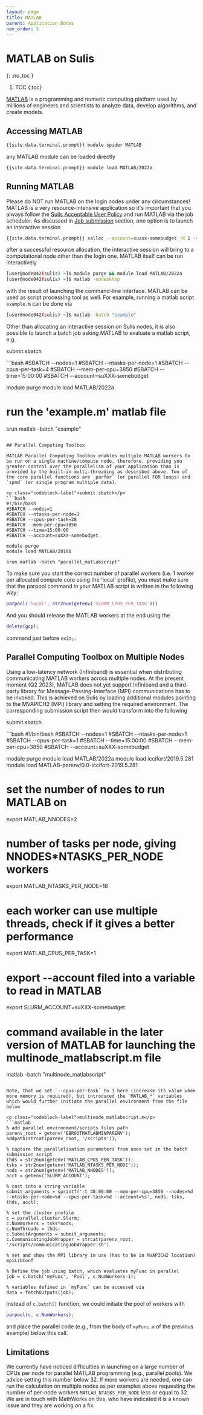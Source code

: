 ```yaml
---
layout: page
title: MATLAB
parent: Application Notes
nav_order: 5
---
```


# MATLAB on Sulis
{: .no_toc }

1. TOC
{:toc}

[MATLAB](https://mathworks.com/products/matlab.html) is a programming and numeric computing platform used by millions of engineers and scientists to analyze data, develop algorithms, and create models.

## Accessing MATLAB

```bash
{{site.data.terminal.prompt}} module spider MATLAB
```

any MATLAB module can be loaded directly 

```bash
{{site.data.terminal.prompt}} module load MATLAB/2022a
```

## Running MATLAB
Please do NOT run MATLAB on the login nodes under any circumstances! MATLAB is a very resource-intensive application so it's important that you always follow the [Sulis Acceptable User Policy](../polices) and run MATLAB via the job scheduler. As discussed in [Job submission](../gettingstarted/batchq) section, one option is to launch an interactive session 

```bash
{{site.data.terminal.prompt}} salloc --account=suxxx-somebudget -N 1 -n 1 --cpus-per-task=4 --mem-per-cpu=3850 --time=8:00:00
```

after a successful resource allocation, the interactive session will bring to a computational node other than the login one. MATLAB itself can be run interactively  

```bash
[user@node042(sulis) ~]$ module purge && module load MATLAB/2022a
[user@node042(sulis) ~]$ matlab -nodesktop
```

with the result of launching the command-line interface. 
MATLAB can be used as script processing tool as well. For example, running a matlab script `example.m` can be done via

```bash
[user@node042(sulis) ~]$ matlab -batch "example"
```

Other than allocating an interactive session on Sulis nodes, it is also possible to launch a batch job asking MATLAB to evaluate a matlab script, e.g.
 
<p class="codeblock-label">submit.sbatch</p>
```bash
#SBATCH --nodes=1
#SBATCH --ntasks-per-node=1
#SBATCH --cpus-per-task=4
#SBATCH --mem-per-cpu=3850
#SBATCH --time=15:00:00
#SBATCH --account=suXXX-somebudget

module purge
module load MATLAB/2022a

# run the 'example.m' matlab file
srun matlab -batch "example"
```

## Parallel Computing Toolbox

MATLAB Parallel Computing Toolbox enables multiple MATLAB workers to be run on a single machine/compute node, therefore, providing you greater control over the parallelism of your application than is provided by the built-in multi-threading as described above. Two of the core parallel functions are `parfor` (or parallel FOR loops) and `spmd` (or single program multiple data).

<p class="codeblock-label">submit.sbatch</p>
```bash
#!/bin/bash
#SBATCH --nodes=1
#SBATCH --ntasks-per-node=1
#SBATCH --cpus-per-task=28
#SBATCH --mem-per-cpu=3850
#SBATCH --time=15:00:00
#SBATCH --account=suXXX-somebudget

module purge
module load MATLAB/2018b

srun matlab -batch "parallel_matlabscript"
```

To make sure you start the correct number of parallel workers (i.e. 1 worker per allocated compute core using the 'local' profile), you must make sure that the parpool command in your MATLAB script is written in the following way:

```matlab
parpool('local', str2num(getenv('SLURM_CPUS_PER_TASK')))
```

And you should release the MATLAB workers at the end using the

```matlab
delete(gcp);
```

command just before `exit;`.

## Parallel Computing Toolbox on Multiple Nodes
Using a low-latency network (Infiniband) is essential when distributing communicating MATLAB workers across multiple nodes. At the present moment (Q2 2023), MATLAB does not yet support Infiniband and a third-party library for Message-Passing-Interface (MPI) communications has to be invoked. This is achieved on Sulis by loading additional modules pointing to the MVAPICH2 (MPI) library and setting the required environment. The corresponding submission script then would transform into the following

<p class="codeblock-label">submit.sbatch</p>
```bash
#!/bin/bash
#SBATCH --nodes=1
#SBATCH --ntasks-per-node=1
#SBATCH --cpus-per-task=1
#SBATCH --time=15:00:00
#SBATCH --mem-per-cpu=3850
#SBATCH --account=suXXX-somebudget

module purge
module load MATLAB/2022a
module load iccifort/2019.5.281
module load MATLAB-parenv/0.0-iccifort-2019.5.281

# set the number of nodes to run MATLAB on
export MATLAB_NNODES=2
# number of tasks per node, giving NNODES*NTASKS_PER_NODE workers
export MATLAB_NTASKS_PER_NODE=16
# each worker can use multiple threads, check if it gives a better performance
export MATLAB_CPUS_PER_TASK=1
# export --account filed into a variable to read in MATLAB
export SLURM_ACCOUNT=suXXX-somebudget

# command available in the later version of MATLAB for launching the multinode_matlabscript.m file
matlab -batch "multinode_matlabscript"
```

Note, that we set `--cpus-per-task` to 1 here (increase its value when more memory is required), but introduced the `MATLAB_*` variables which would further initiate the parallel environment from the file below

<p class="codeblock-label">multinode_matlabscript.m</p>
```matlab
% add parallel environment/scripts files path
parenv_root = getenv('EBROOTMATLABMINPARENV');
addpath(strcat(parenv_root, '/scripts'));

% capture the parallelisation parameters from ones set in the batch submission script
thds = str2num(getenv('MATLAB_CPUS_PER_TASK'));
tsks = str2num(getenv('MATLAB_NTASKS_PER_NODE'));
nods = str2num(getenv('MATLAB_NNODES'));
acct = getenv('SLURM_ACCOUNT');

% cast into a string variable
submit_arguments = sprintf('-t 48:00:00 --mem-per-cpu=3850 --nodes=%d --ntasks-per-node=%d --cpus-per-task=%d --account=%s', nods, tsks, thds, acct);

% set the cluster profile
c = parallel.cluster.Slurm;
c.NumWorkers = tsks*nods;
c.NumThreads = thds;
c.SubmitArguments = submit_arguments;
c.CommunicatingJobWrapper = strcat(parenv_root, '/scripts/communicatingJobWrapper.sh')

% set and show the MPI library in use (has to be in MVAPICH2 location)
mpiLibConf

% Define the job using batch, which evaluates myFunc in parallel
job = c.batch('myFunc', 'Pool', c.NumWorkers-1);

% variables defined in `myFunc` can be accessed via
data = fetchOutputs(job);
```

Instead of `c.batch()` function, we could initiate the pool of workers with

```matlab
parpool(c, c.NumWorkers);
```
and place the parallel code (e.g., from the body of `myFunc.m` of the previous example) below this call.

## Limitations
We currently have noticed difficulties in launching on a large number of CPUs per node for parallel MATLAB programming (e.g., parallel pools). We advise setting this number below 32. If more workers are needed, one can run the calculation on multiple nodes as per examples above requesting the number of per-node workers `MATLAB_NTASKS_PER_NODE` less or equal to 32. We are in touch with MathWorks on this, who have indicated it is a known issue and they are working on a fix. 


